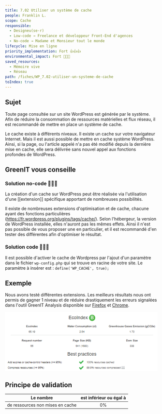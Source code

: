 ```yaml
---
title: 7.02 Utiliser un système de cache
people: Franklin L.
scope: Cache
responsible:
  - Designeu(se·r)
  - Low-code → Freelance et développeur Front-End d'agences
  - No-code → Madame et Monsieur tout le monde
lifecycle: Mise en ligne
priority_implementation: Fort 👍👍👍
environmental_impact: Fort 🌱🌱🌱
saved_resources:
  - Mémoire vive
  - Réseau
path: /fiches/WP_7.02-utiliser-un-systeme-de-cache
toIndex: true
---
```


## Sujet

Toute page consultée sur un site WordPress est générée par le système. Afin de réduire la consommation de ressources matérielles et flux réseau, il est recommandé de mettre en place un système de cache.

Le cache existe à différents niveaux. Il existe un cache sur votre navigateur Internet. Mais il est aussi possible de mettre en cache système WordPress. Ainsi, si la page, ou l'article appelé n'a pas été modifié depuis la dernière mise en cache, elle sera délivrée sans nouvel appel aux fonctions profondes de WordPress.

## GreenIT vous conseille

### Solution no-code 🌱🌱🌱

La création d'un cache sur WordPress peut être réalisée via l'utilisation d'une [[extension]] spécifique apportant de nombreuses possibilités.

Il existe de nombreuses extensions d'optimisation et de cache, chacune ayant des fonctions particulières (<https://fr.wordpress.org/plugins/tags/cache/>). Selon l'hébergeur, la version de WordPress installée, elles n'auront pas les mêmes effets. Ainsi il n'est pas possible de vous proposer une en particulier, et il est recommandé d'en tester des différentes afin d'optimiser le résultat.

### Solution code 🌱🌱🌱

Il est possible d'activer le cache de Wordpress par l'ajout d'un paramètre dans le fichier `wp-config.php` qui se trouve en racine de votre site.
Le paramètre à insérer est :
`define('WP_CACHE', true);`

## Exemple

Nous avons testé différentes extensions.
Les meilleurs résultats nous ont permis de gagner 1 niveau et de réduire drastiquement les erreurs signalées dans l'outil GreenIT Analysis disponible sur [Firefox](https://addons.mozilla.org/fr/firefox/addon/greenit-analysis/) et [Chrome](https://chrome.google.com/webstore/detail/greenit-analysis/mofbfhffeklkbebfclfaiifefjflcpad?hl=fr).

![image.png](medias_7-02/64d7dafb-6ad4-4706-9b6a-5e6507959189_image.png)

## Principe de validation

| Le nombre                        | est inférieur ou égal à |
| -------------------------------- | :---------------------: |
| de ressources non mises en cache |           0%            |
